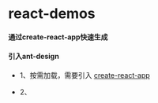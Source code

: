 # react-demos

#### 通过create-react-app快速生成

#### 引入ant-design

- 1、按需加载，需要引入 [create-react-app ](https://github.com/timarney/react-app-rewired)

- 2、
